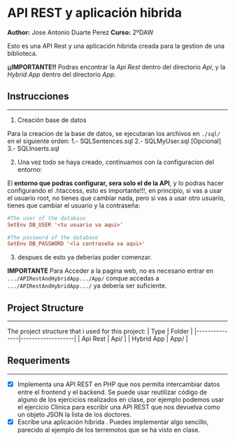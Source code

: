 # API REST y aplicación hibrida
**Author:** Jose Antonio Duarte Perez
**Curso:** 2ºDAW

Esto es una API Rest y una aplicación hibrida creada para la gestion de una biblioteca.

**¡¡IMPORTANTE!!** Podras encontrar la *Api Rest* dentro del directorio *Api*, y la *Hybrid App* dentro del directorio *App*.

## Instrucciones
<hr/>

 1. Creación base de datos

Para la creacion de la base de datos, se ejecutaran los archivos en `./sql/` en el siguiente orden:
    1.- SQLSentences.sql
    2.- SQLMyUser.sql [Opcional]
    3.- SQLInserts.sql

 2. Una vez todo se haya creado, continuamos con la configuracion del entorno:

 El **entorno que podras configurar, sera solo el de la API**, y lo podras hacer configurando el .htaccess, esto es importante!!!, en principio, si vas a usar el usuario root, no tienes que cambiar nada, pero si vas a usar otro usuario, tienes que cambiar el usuario y la contraseña:
```ini
#The user of the database
SetEnv DB_USER '<tu usuario va aqui>'

#The password of the database
SetEnv DB_PASSWORD '<la contraseña va aqui>'
```
 3. despues de esto ya deberias poder comenzar.

**IMPORTANTE** Para Acceder a la pagina web, no es necesario entrar en `.../APIRestAndHybridApp.../App/` conque accedas a `.../APIRestAndHybridApp.../` ya debería ser suficiente.

## Project Structure
<hr/>

The project structure that i used for this project:
| Type          | Folder            |
|---------------|-------------------|
| Api Rest      | Api/              |
| Hybrid App    | App/              |

## Requeriments
<hr/>

- [X] Implementa una API REST en PHP que nos permita intercambiar datos entre el frontend y el backend. Se puede usar reutilizar código de alguno de los ejercicios realizados en clase, por ejemplo podemos usar el  ejercicio Clínica para escribir una API REST que nos devuelva como un objeto JSON la lista de los doctores. 
- [X] Escribe una aplicación híbrida . Puedes implementar algo sencillo, parecido al ejemplo de los terremotos que se ha visto en clase.